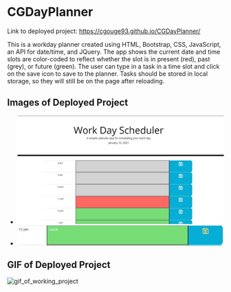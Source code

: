 # CGDayPlanner
Link to deployed project: https://cgouge93.github.io/CGDayPlanner/

This is a workday planner created using HTML, Bootstrap, CSS, JavaScript, an API for date/time, and JQuery. The app shows the current date and time slots are color-coded to reflect whether the slot is in present (red), past (grey), or future (green). The user can type in a task in a time slot and click on the save icon to save to the planner. Tasks should be stored in local storage, so they will still be on the page after reloading.

## Images of Deployed Project
* ![main_image](/assets/planner.JPG)
* ![item_saved](/assets/itemSaved.JPG)

## GIF of Deployed Project
![gif_of_working_project](/assets/workingScheduler.gif)